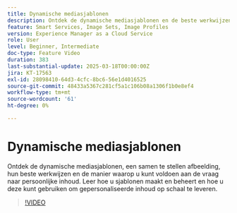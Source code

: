 ```yaml
---
title: Dynamische mediasjablonen
description: Ontdek de dynamische mediasjablonen en de beste werkwijzen om het mediabeheer en de levering van inhoud te optimaliseren voor betere prestaties.
feature: Smart Services, Image Sets, Image Profiles
version: Experience Manager as a Cloud Service
role: User
level: Beginner, Intermediate
doc-type: Feature Video
duration: 383
last-substantial-update: 2025-03-18T00:00:00Z
jira: KT-17563
exl-id: 28098410-64d3-4cfc-8bc6-56e1d4016525
source-git-commit: 48433a5367c281cf5a1c106b08a1306f1b0e8ef4
workflow-type: tm+mt
source-wordcount: '61'
ht-degree: 0%

---
```


# Dynamische mediasjablonen

Ontdek de dynamische mediasjablonen, een samen te stellen afbeelding, hun beste werkwijzen en de manier waarop u kunt voldoen aan de vraag naar persoonlijke inhoud. Leer hoe u sjablonen maakt en beheert en hoe u deze kunt gebruiken om gepersonaliseerde inhoud op schaal te leveren.

>[!VIDEO](https://video.tv.adobe.com/v/3451733/?learn=on&enablevpops&captions=dut)

